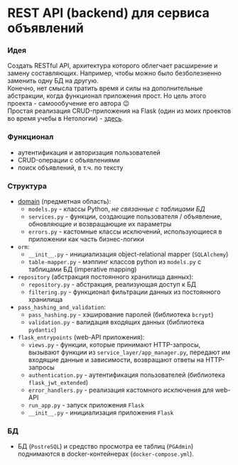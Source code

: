 # REST API (backend) для сервиса объявлений
### Идея
Создать RESTful API, архитектура которого облегчает расширение и замену составляющих. 
Например, чтобы можно было безболезненно заменить одну БД на другую.  
Конечно, нет смысла тратить время и силы на дополнительные абстракции, когда функционал 
приложения прост. Но цель этого проекта - самоообучение его автора :wink:  
Простая реализация CRUD-приложения на Flask (один из моих проектов во время учебы в Нетологии) - [здесь](https://github.com/Femarko/Flask_HW/tree/task_1).
### Функционал
  - аутентификация и авторизация пользователей
  - CRUD-операции с объявлениями
  - поиск объявлений, в т.ч. по тексту
### Структура
  - [domain](https://github.com/femarko/adv_app/tree/main/app/domain) (предметная область):
    - ```models.py``` - классы Python, *не связанные с таблицами БД*
    - ```services.py``` - функции, создающие пользователя / объявление, обновляющие и возвращающие их параметры
    - ```errors.py``` - кастомные классы исключений, использующиеся в приложении как часть бизнес-логики
  - ```orm```:
    - ```__init__.py``` - инициализация object-relational mapper (```SQLAlchemy```)
    - ```table-mapper.py``` - мэппинг классов python из ```models.py``` с таблицами БД (imperative mapping)
  - ```repository``` (абстракция постоянного хранилища данных):
    - ```repository.py``` - абстракция, реализующая доступ к БД
    - ```filtering.py``` - функционал фильтрации данных из постоянного хранилища
  - ```pass_hashing_and_validation```:
    - ```pass_hashing.py``` - хэширование паролей (библиотека ```bcrypt```)
    - ```validation.py``` - валидация входящих данных (библиотека ```pydantic```)
  - ```flask_entrypoints``` (web-API приложения):
    - ```views.py``` - функции, которые принимают HTTP-запросы, вызывают функции из ```service_layer/app_manager.py```, передают им входящие данные и зависимости, возвращают ответы на HTTP-запросы
    - ```authentication.py``` - аутентификация пользователей (библиотека ```flask_jwt_extended```)
    - ```error_handlers.py``` - реализация кастомного исключения для web-API
    - ```run_app.py``` - запуск приложения ```Flask```
    - ```__init__.py``` - инициализация приложения ```Flask```
### БД
  - БД (```PostreSQL```) и средство просмотра ее таблиц (```PGAdmin```) поднимаются в docker-контейнерах (```docker-compose.yml```).


